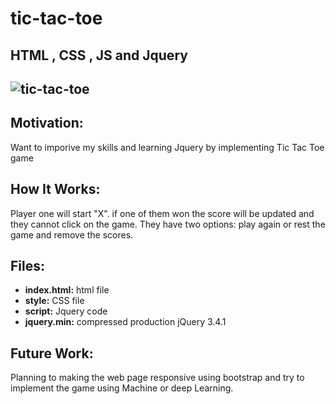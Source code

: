 # tic-tac-toe
HTML , CSS , JS and Jquery
------------------------------
![tic-tac-toe](https://github.com/RawanAlkhrese/tic-tac-toe/blob/master/imgs/tic-tac-toe.gif)
------------------------------
## Motivation: 
Want to imporive my skills and learning Jquery by implementing Tic Tac Toe game 

## How It Works:
Player one will start "X". if one of them won the score will be updated and they cannot click on the game. They have two options: play again or rest the game and remove the scores.

## Files:
- **index.html:** html file
- **style:** CSS file 
- **script:** Jquery code
- **jquery.min:** compressed production jQuery 3.4.1 

## Future Work:
Planning to making the web page responsive using bootstrap and try to implement the game using Machine or deep Learning. 


